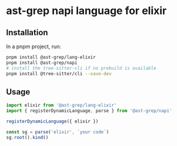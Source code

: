 # ast-grep napi language for elixir

## Installation

In a pnpm project, run:

```bash
pnpm install @ast-grep/lang-elixir
pnpm install @ast-grep/napi
# install the tree-sitter-cli if no prebuild is available
pnpm install @tree-sitter/cli --save-dev
```

## Usage

```js
import elixir from '@ast-grep/lang-elixir'
import { registerDynamicLanguage, parse } from '@ast-grep/napi'

registerDynamicLanguage({ elixir })

const sg = parse('elixir', `your code`)
sg.root().kind()
```

